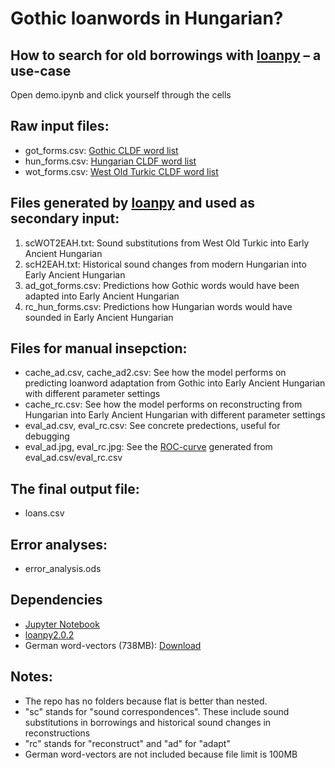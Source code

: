 # Gothic loanwords in Hungarian?  
## How to search for old borrowings with [loanpy](https://github.com/martino-vic/loanpy) – a use-case
  
Open demo.ipynb and click yourself through the cells  
  
## Raw input files:  
  
- got_forms.csv: [Gothic CLDF word list](https://github.com/martino-vic/streitberggothic/blob/new/cldf/forms.csv)
- hun_forms.csv: [Hungarian CLDF word list](https://github.com/martino-vic/gerstnerhungarian/blob/main/cldf/forms.csv)
- wot_forms.csv: [West Old Turkic CLDF word list](https://github.com/martino-vic/ronataswestoldturkic)

## Files generated by [loanpy](https://github.com/martino-vic/loanpy) and used as secondary input:

1. scWOT2EAH.txt: Sound substitutions from West Old Turkic into Early Ancient Hungarian 
2. scH2EAH.txt: Historical sound changes from modern Hungarian into Early Ancient Hungarian
3. ad_got_forms.csv: Predictions how Gothic words would have been adapted into Early Ancient Hungarian
4. rc_hun_forms.csv: Predictions how Hungarian words would have sounded in Early Ancient Hungarian

## Files for manual insepction:

- cache_ad.csv, cache_ad2.csv: See how the model performs on predicting loanword adaptation from Gothic into Early Ancient Hungarian with different parameter settings
- cache_rc.csv: See how the model performs on reconstructing from Hungarian into Early Ancient Hungarian with different parameter settings
- eval_ad.csv, eval_rc.csv: See concrete predections, useful for debugging
- eval_ad.jpg, eval_rc.jpg: See the [ROC-curve](https://en.wikipedia.org/wiki/Receiver_operating_characteristic) generated from eval_ad.csv/eval_rc.csv

## The final output file:
- loans.csv

## Error analyses:
- error_analysis.ods

## Dependencies
- [Jupyter Notebook](https://jupyter.org/install)
- [loanpy2.0.2](https://pypi.org/project/loanpy/)
- German word-vectors (738MB): [Download](https://cloud.devmount.de/d2bc5672c523b086/german.model)

## Notes:
- The repo has no folders because flat is better than nested.
- "sc" stands for "sound correspondences". These include sound substitutions in borrowings and historical sound changes in reconstructions
- "rc" stands for "reconstruct" and "ad" for "adapt"
- German word-vectors are not included because file limit is 100MB
